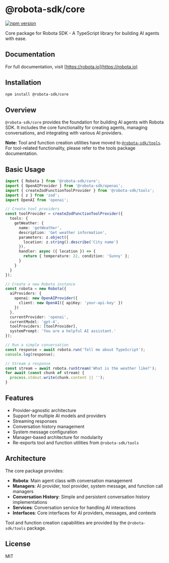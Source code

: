 # @robota-sdk/core

[![npm version](https://badge.fury.io/js/%40robota-sdk%2Fcore.svg)](https://www.npmjs.com/package/@robota-sdk/core)

Core package for Robota SDK - A TypeScript library for building AI agents with ease.

## Documentation

For full documentation, visit [https://robota.io](https://robota.io)

## Installation

```bash
npm install @robota-sdk/core
```

## Overview

`@robota-sdk/core` provides the foundation for building AI agents with Robota SDK. It includes the core functionality for creating agents, managing conversations, and integrating with various AI providers.

**Note:** Tool and function creation utilities have moved to [`@robota-sdk/tools`](../tools/README.md). For tool-related functionality, please refer to the tools package documentation.

## Basic Usage

```typescript
import { Robota } from '@robota-sdk/core';
import { OpenAIProvider } from '@robota-sdk/openai';
import { createZodFunctionToolProvider } from '@robota-sdk/tools';
import { z } from 'zod';
import OpenAI from 'openai';

// Create tool providers
const toolProvider = createZodFunctionToolProvider({
  tools: {
    getWeather: {
      name: 'getWeather',
      description: 'Get weather information',
      parameters: z.object({
        location: z.string().describe('City name')
      }),
      handler: async ({ location }) => {
        return { temperature: 22, condition: 'Sunny' };
      }
    }
  }
});

// Create a new Robota instance
const robota = new Robota({
  aiProviders: {
    openai: new OpenAIProvider({
      client: new OpenAI({ apiKey: 'your-api-key' })
    })
  },
  currentProvider: 'openai',
  currentModel: 'gpt-4',
  toolProviders: [toolProvider],
  systemPrompt: 'You are a helpful AI assistant.'
});

// Run a simple conversation
const response = await robota.run('Tell me about TypeScript');
console.log(response);

// Stream a response
const stream = await robota.runStream('What is the weather like?');
for await (const chunk of stream) {
  process.stdout.write(chunk.content || '');
}
```

## Features

- Provider-agnostic architecture
- Support for multiple AI models and providers
- Streaming responses
- Conversation history management
- System message configuration
- Manager-based architecture for modularity
- Re-exports tool and function utilities from `@robota-sdk/tools`

## Architecture

The core package provides:
- **Robota**: Main agent class with conversation management
- **Managers**: AI provider, tool provider, system message, and function call managers
- **Conversation History**: Simple and persistent conversation history implementations
- **Services**: Conversation service for handling AI interactions
- **Interfaces**: Core interfaces for AI providers, messages, and contexts

Tool and function creation capabilities are provided by the `@robota-sdk/tools` package.

## License

MIT 